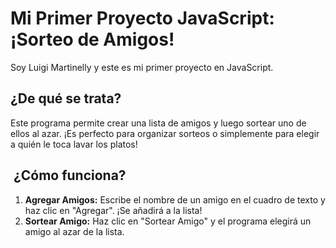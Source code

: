 #  Mi Primer Proyecto JavaScript: ¡Sorteo de Amigos! 

 Soy  Luigi Martinelly y este es mi primer proyecto en JavaScript. 

##  ¿De qué se trata?

Este programa permite crear una lista de amigos y luego sortear uno de ellos al azar. ¡Es perfecto para organizar sorteos o simplemente para elegir a quién le toca lavar los platos! 

## ️ ¿Cómo funciona?

1.  **Agregar Amigos:** Escribe el nombre de un amigo en el cuadro de texto y haz clic en "Agregar". ¡Se añadirá a la lista!
2.  **Sortear Amigo:** Haz clic en "Sortear Amigo" y el programa elegirá un amigo al azar de la lista. 
